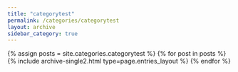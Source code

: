 ```yaml
---
title: "categorytest"
permalink: /categories/categorytest
layout: archive
sidebar_category: true
---
```


{% assign posts = site.categories.categorytest %}
{% for post in posts %} {% include archive-single2.html type=page.entries_layout %} {% endfor %}